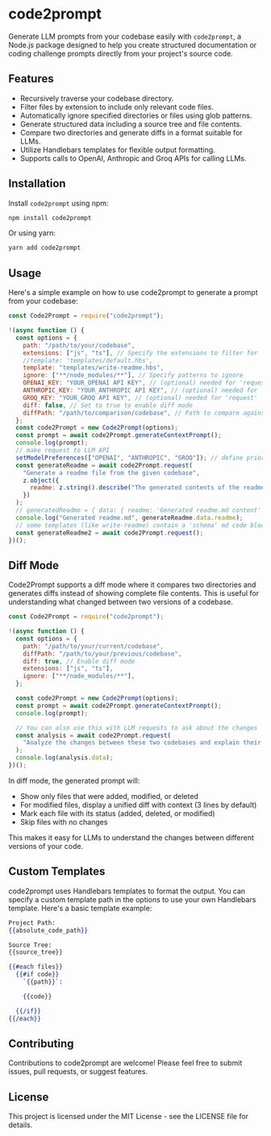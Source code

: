 # code2prompt

Generate LLM prompts from your codebase easily with `code2prompt`, a Node.js package designed to help you create structured documentation or coding challenge prompts directly from your project's source code.

## Features

- Recursively traverse your codebase directory.
- Filter files by extension to include only relevant code files.
- Automatically ignore specified directories or files using glob patterns.
- Generate structured data including a source tree and file contents.
- Compare two directories and generate diffs in a format suitable for LLMs.
- Utilize Handlebars templates for flexible output formatting.
- Supports calls to OpenAI, Anthropic and Groq APIs for calling LLMs.

## Installation

Install `code2prompt` using npm:

```bash
npm install code2prompt
```

Or using yarn:

```bash
yarn add code2prompt
```

## Usage

Here's a simple example on how to use code2prompt to generate a prompt from your codebase:

```javascript
const Code2Prompt = require("code2prompt");

!(async function () {
  const options = {
    path: "/path/to/your/codebase",
    extensions: ["js", "ts"], // Specify the extensions to filter for
    //template: 'templates/default.hbs',
    template: "templates/write-readme.hbs",
    ignore: ["**/node_modules/**"], // Specify patterns to ignore
    OPENAI_KEY: "YOUR_OPENAI API KEY", // (optional) needed for 'request'
    ANTHROPIC_KEY: "YOUR_ANTHROPIC API KEY", // (optional) needed for 'request'
    GROQ_KEY: "YOUR_GROQ API KEY", // (optional) needed for 'request'
    diff: false, // Set to true to enable diff mode
    diffPath: "/path/to/comparison/codebase", // Path to compare against in diff mode
  };
  const code2Prompt = new Code2Prompt(options);
  const prompt = await code2Prompt.generateContextPrompt();
  console.log(prompt);
  // make request to LLM API
  setModelPreferences(["OPENAI", "ANTHROPIC", "GROQ"]); // define priority order for requests
  const generateReadme = await code2Prompt.request(
    "Generate a readme file from the given codebase",
    z.object({
      readme: z.string().describe("The generated contents of the readme file"),
    })
  );
  // generatedReadme = { data: { readme: 'Generated readme.md content' }, usage:{ totalTokens, promptTokens, completionTokens } }
  console.log("Generated readme.md", generateReadme.data.readme);
  // some templates (like write-readme) contain a 'schema' md code block with the return schema for the prompt, so you can call it as is and it'll work
  const generateReadme2 = await code2Prompt.request();
})();
```

## Diff Mode

Code2Prompt supports a diff mode where it compares two directories and generates diffs instead of showing complete file contents. This is useful for understanding what changed between two versions of a codebase.

```javascript
const Code2Prompt = require("code2prompt");

!(async function () {
  const options = {
    path: "/path/to/your/current/codebase",
    diffPath: "/path/to/your/previous/codebase",
    diff: true, // Enable diff mode
    extensions: ["js", "ts"],
    ignore: ["**/node_modules/**"],
  };

  const code2Prompt = new Code2Prompt(options);
  const prompt = await code2Prompt.generateContextPrompt();
  console.log(prompt);

  // You can also use this with LLM requests to ask about the changes
  const analysis = await code2Prompt.request(
    "Analyze the changes between these two codebases and explain their impact"
  );
  console.log(analysis.data);
})();
```

In diff mode, the generated prompt will:

- Show only files that were added, modified, or deleted
- For modified files, display a unified diff with context (3 lines by default)
- Mark each file with its status (added, deleted, or modified)
- Skip files with no changes

This makes it easy for LLMs to understand the changes between different versions of your code.

## Custom Templates

code2prompt uses Handlebars templates to format the output. You can specify a custom template path in the options to use your own Handlebars template. Here's a basic template example:

```handlebars
Project Path:
{{absolute_code_path}}

Source Tree:
{{source_tree}}

{{#each files}}
  {{#if code}}
    `{{path}}`:

    {{code}}

  {{/if}}
{{/each}}
```

## Contributing

Contributions to code2prompt are welcome! Please feel free to submit issues, pull requests, or suggest features.

## License

This project is licensed under the MIT License - see the LICENSE file for details.
